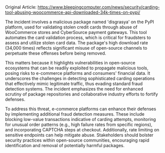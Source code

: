 Original Article: https://www.bleepingcomputer.com/news/security/carding-tool-abusing-woocommerce-api-downloaded-34k-times-on-pypi/

The incident involves a malicious package named 'disgrasya' on the PyPI platform, used for validating stolen credit cards through abuse of WooCommerce stores and CyberSource payment gateways. This tool automates the card validation process, which is critical for fraudsters to assess and utilize stolen card data. The package's high download rate (34,000 times) reflects significant misuse of open-source channels to perpetuate these offenses before being removed.

This matters because it highlights vulnerabilities in open-source ecosystems that can be readily exploited to propagate malicious tools, posing risks to e-commerce platforms and consumers' financial data. It underscores the challenges in detecting sophisticated carding operations that effectively mimic legitimate traffic, thus evading standard fraud detection systems. The incident emphasizes the need for enhanced scrutiny of package repositories and collaborative industry efforts to fortify defenses.

To address this threat, e-commerce platforms can enhance their defenses by implementing additional fraud detection measures. These include blocking low-value transactions indicative of carding attempts, monitoring for unusual order patterns (e.g., high failure rates from specific regions), and incorporating CAPTCHA steps at checkout. Additionally, rate limiting on sensitive endpoints can help mitigate abuse. Stakeholders should bolster security practices within open-source communities, encouraging rapid identification and removal of potentially harmful packages.